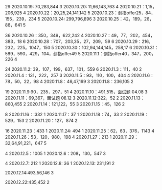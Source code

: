 29
2020.10.19: 70,283,844  3
2020.10.20: 11,66,143,763   4
2020.10.21：1,15，206,925   4
2020.10.22：20,25,24,141,142   5
2020.10.23：剑指offer25，84，155，239，234   5
2020.10.24: 299,796,896   3
2020.10.25：42，189，26，88，641   5

36
2020.10.26：350，349，622,242    4
2020.10.27：49，77，202，454，383，18  6
2020.10.28：707，203,35，27，209，59  6
2020.10.29：216，232，225，1047，150 5
2020.10.30：102,94,144,145，258,17 6
2020.10.31：589，590，429，104，剑指offer49  5
2020.11.1：剑指offer40，347，200，226   4

24
2020.11.2: 39，107，199，637，101，559   6
2020.11.3：111，40    2
2020.11.4：131，222，257   3
2020.11.5：93，110，100，404   4
2020.11.6：78，50，22，98   4
2020.11.8：46,47,169  3
2020.11.8：236,105   2

19
2020.11.9:90，235，297，51   4
2020.11.10：491,515，面试题 04.08 3
2020.11.11：69,367，面试题 08.12 3
2020.11.12:322，52  2
2020.11.13：860,455  2
2020.11.14：121,122，55   3
2020.11.15：45，126   2

8
2020.11.16：:332    1
2020.11.17：37  1
2020.11.18：74，33   2
2020.11.19：529，153  2
2020.11.20：127，874  2

16
2020.11.23：433  1
2020.11.24: 494  1
2020.11.25：62，63，376，1143  4
2020.11.26：53，120，980，198   4
2020.11.27：213  1
2020.11.29：32,64,91,221，647   5

4
2020.12.5：1005    1
2020.12.6：208，130，547   3

4
2020.12.7: 212   1
2020.12.8: 36     1
2020.12.13: 231,191 2

2020.12.14:493,56,146 3

2020.12.22:435,452  2

